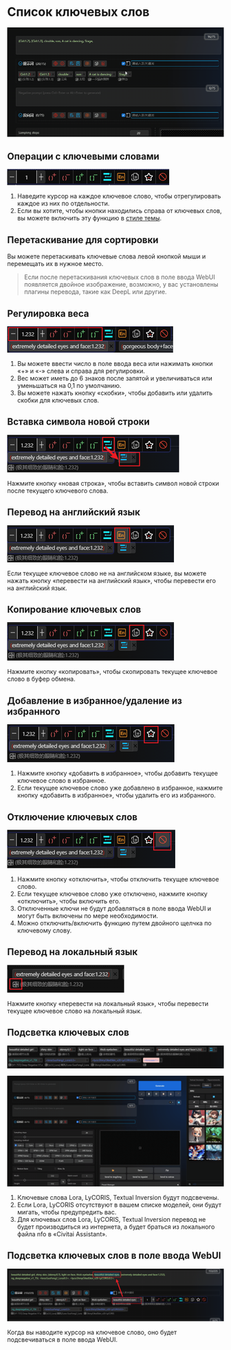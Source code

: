 # Список ключевых слов

![](../assets/images/demo.quick_adjust.gif)

## Операции с ключевыми словами

![](../assets/images/ListOfKeywords/btns.png)

1. Наведите курсор на каждое ключевое слово, чтобы отрегулировать каждое из них по отдельности.
2. Если вы хотите, чтобы кнопки находились справа от ключевых слов, вы можете включить эту функцию в [стиле темы](/ru/ThemeStyle.md#Темы-оформления).

## Перетаскивание для сортировки

Вы можете перетаскивать ключевые слова левой кнопкой мыши и перемещать их в нужное место.

> Если после перетаскивания ключевых слов в поле ввода WebUI появляется двойное изображение, возможно, у вас установлены плагины перевода, такие как DeepL или другие.

## Регулировка веса

![](../assets/images/ListOfKeywords/weight.png)

1. Вы можете ввести число в поле ввода веса или нажимать кнопки «+» и «-» слева и справа для регулировки.
2. Вес может иметь до 6 знаков после запятой и увеличиваться или уменьшаться на 0,1 по умолчанию.
3. Вы можете нажать кнопку «скобки», чтобы добавить или удалить скобки для ключевых слов.

## Вставка символа новой строки

![](../assets/images/ListOfKeywords/wrap.png)

Нажмите кнопку «новая строка», чтобы вставить символ новой строки после текущего ключевого слова.

## Перевод на английский язык

![](../assets/images/ListOfKeywords/english.png)

Если текущее ключевое слово не на английском языке, вы можете нажать кнопку «перевести на английский язык», чтобы перевести его на английский язык.

## Копирование ключевых слов

![](../assets/images/ListOfKeywords/copy.png)

Нажмите кнопку «копировать», чтобы скопировать текущее ключевое слово в буфер обмена.

## Добавление в избранное/удаление из избранного

![](../assets/images/ListOfKeywords/favorite.png)

1. Нажмите кнопку «добавить в избранное», чтобы добавить текущее ключевое слово в избранное.
2. Если текущее ключевое слово уже добавлено в избранное, нажмите кнопку «добавить в избранное», чтобы удалить его из избранного.

## Отключение ключевых слов

![](../assets/images/ListOfKeywords/disable.png)

1. Нажмите кнопку «отключить», чтобы отключить текущее ключевое слово.
2. Если текущее ключевое слово уже отключено, нажмите кнопку «отключить», чтобы включить его.
3. Отключенные ключи не будут добавляться в поле ввода WebUI и могут быть включены по мере необходимости.
4. Можно отключить/включить функцию путем двойного щелчка по ключевому слову.

## Перевод на локальный язык

![](../assets/images/ListOfKeywords/local_language.png)

Нажмите кнопку «перевести на локальный язык», чтобы перевести текущее ключевое слово на локальный язык.

## Подсветка ключевых слов

![](../assets/images/ListOfKeywords/highlight.png)

![](../assets/images/demo.keyword_detection.gif)

1. Ключевые слова Lora, LyCORIS, Textual Inversion будут подсвечены.
2. Если Lora, LyCORIS отсутствуют в вашем списке моделей, они будут мигать, чтобы предупредить вас.
3. Для ключевых слов Lora, LyCORIS, Textual Inversion перевод не будет производиться из интернета, а будет браться из локального файла nfo в «Civitai Assistant».

## Подсветка ключевых слов в поле ввода WebUI

![](../assets/images/ListOfKeywords/highlight_input.png)

Когда вы наводите курсор на ключевое слово, оно будет подсвечиваться в поле ввода WebUI.